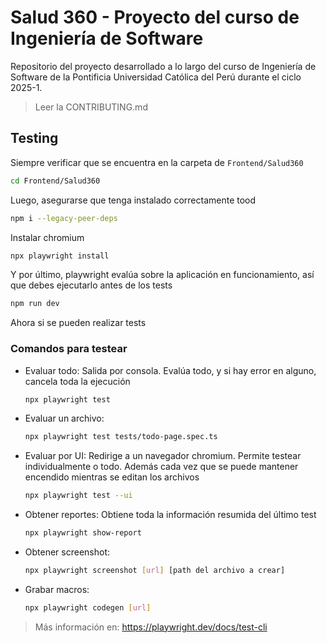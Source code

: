 # Salud 360 - Proyecto del curso de Ingeniería de Software

Repositorio del proyecto desarrollado a lo largo del curso de Ingeniería de Software de la Pontificia Universidad Católica del Perú durante el ciclo 2025-1.

> Leer la CONTRIBUTING.md

## Testing

Siempre verificar que se encuentra en la carpeta de `Frontend/Salud360`

```bash
cd Frontend/Salud360
```

Luego, asegurarse que tenga instalado correctamente tood

```bash
npm i --legacy-peer-deps
```

Instalar chromium
```bash
npx playwright install
```

Y por último, playwright evalúa sobre la aplicación en funcionamiento, así que debes ejecutarlo antes de los tests

```bash
npm run dev
```

Ahora si se pueden realizar tests

### Comandos para testear

- Evaluar todo: Salida por consola. Evalúa todo, y si hay error en alguno, cancela toda la ejecución
  ```bash
  npx playwright test
  ```
- Evaluar un archivo:
  ```bash
  npx playwright test tests/todo-page.spec.ts
  ```
- Evaluar por UI: Redirige a un navegador chromium. Permite testear individualmente o todo. Además cada vez que se puede mantener encendido mientras se editan los archivos
  ```bash
  npx playwright test --ui
  ```
- Obtener reportes: Obtiene toda la información resumida del último test
  ```bash
  npx playwright show-report
  ```
- Obtener screenshot:
  ```bash
  npx playwright screenshot [url] [path del archivo a crear]
  ```
- Grabar macros:
  ```bash
  npx playwright codegen [url]
  ```

> Más información en: https://playwright.dev/docs/test-cli
